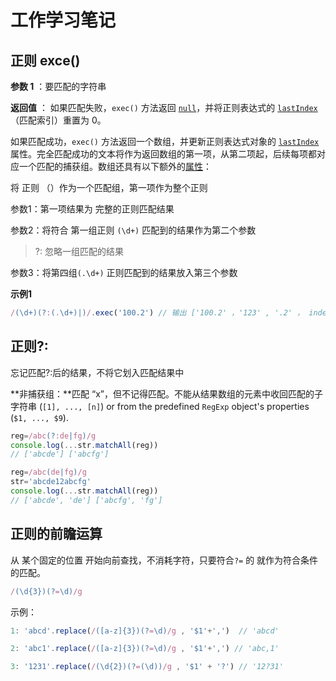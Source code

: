 # 工作学习笔记

## 正则 exce()

**参数 1** ：要匹配的字符串

**返回值** ： 如果匹配失败，`exec()` 方法返回 [`null`](https://developer.mozilla.org/zh-CN/docs/Web/JavaScript/Reference/Operators/null)，并将正则表达式的 [`lastIndex`](https://developer.mozilla.org/zh-CN/docs/Web/JavaScript/Reference/Global_Objects/RegExp/lastIndex) （匹配索引）重置为 0。

如果匹配成功，`exec()` 方法返回一个数组，并更新正则表达式对象的 [`lastIndex`](https://developer.mozilla.org/zh-CN/docs/Web/JavaScript/Reference/Global_Objects/RegExp/lastIndex) 属性。完全匹配成功的文本将作为返回数组的第一项，从第二项起，后续每项都对应一个匹配的捕获组。数组还具有以下额外的[属性](https://developer.mozilla.org/zh-CN/docs/Web/JavaScript/Reference/Global_Objects/RegExp/exec)：



将 正则 （）作为一个匹配组，第一项作为整个正则

参数1：第一项结果为 完整的正则匹配结果

参数2：将符合 第一组正则 `(\d+)` 匹配到的结果作为第二个参数

>?: 忽略一组匹配的结果

参数3：将第四组`(.\d+)` 正则匹配到的结果放入第三个参数

**示例1**

~~~js
/(\d+)(?:(.\d+)|)/.exec('100.2') // 输出 ['100.2' ，'123' , '.2' ， index： 0 ， groups: undefined , input:'123.2']
~~~

## 正则?:

忘记匹配?:后的结果，不将它划入匹配结果中

**非捕获组：**匹配 “x”，但不记得匹配。不能从结果数组的元素中收回匹配的子字符串 (`[1], ..., [n]`) or from the predefined `RegExp` object's properties (`$1, ..., $9`).

~~~js
reg=/abc(?:de|fg)/g
console.log(...str.matchAll(reg))
// ['abcde'] ['abcfg']
~~~



~~~js
reg=/abc(de|fg)/g
str='abcde12abcfg'
console.log(...str.matchAll(reg))
// ['abcde', 'de'] ['abcfg', 'fg']
~~~

## 正则的前瞻运算

从 某个固定的位置 开始向前查找，不消耗字符，只要符合`?=` 的  就作为符合条件的匹配。

~~~js
/(\d{3})(?=\d)/g 
~~~

示例：

~~~js
1: 'abcd'.replace(/([a-z]{3})(?=\d)/g , '$1'+',')  // 'abcd'

2: 'abc1'.replace(/([a-z]{3})(?=\d)/g , '$1'+',') // 'abc,1'

3: '1231'.replace(/(\d{2})(?=(\d))/g , '$1' + '?') // '12?31'
~~~



